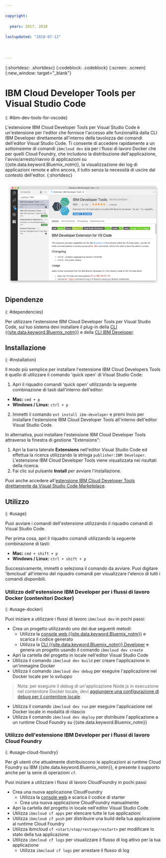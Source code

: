 ```yaml
---

copyright:

  years: 2017, 2018

lastupdated: "2018-07-12"



---
```


{:shortdesc: .shortdesc}
{:codeblock: .codeblock}
{:screen: .screen}
{:new_window: target="_blank"}

# IBM Cloud Developer Tools per Visual Studio Code
{: #ibm-dev-tools-for-vscode}

L'estensione IBM Cloud Developer Tools per Visual Studio Code è un'estensione per l'editor che fornisce l'accesso alle funzionalità dalla CLI IBM Developer direttamente all'interno della tavolozza dei comandi dell'editor Visual Studio Code. Ti consente di accedere rapidamente a un sottoinsieme di comandi `ibmcloud dev` sia per i flussi di lavoro Docker che per quelli Cloud Foundry, che includono la distribuzione dell'applicazione, l'avvio/arresto/riavvio di applicazioni su {{site.data.keyword.Bluemix_notm}}, la visualizzazione dei log di applicazioni remote e altro ancora, il tutto senza la necessità di uscire dal contesto dell'editor.
{:shortdesc}

![Acquisizione della schermata di download dell'estensione IBM Developer Tools.](vscode.png "Schermata di download dell'estensione in Visual Studio Code")

## Dipendenze
{: #dependencies}

Per utilizzare l'estensione IBM Cloud Developer Tools per Visual Studio Code, sul tuo sistema devi installare il plug-in della [CLI {{site.data.keyword.Bluemix_notm}}](https://plugins.ng.bluemix.net/ui/home.html) e della [CLI IBM Developer](index.html).

## Installazione
{: #installation}

Il modo più semplice per installare l'estensione IBM Cloud Developers Tools è quello di utilizzare il comando 'quick open' di Visual Studio Code:

1. Apri il riquadro comandi 'quick open' utilizzando la seguente combinazione di tasti dall'interno dell'editor:

  * **Mac:** `cmd + p`
  * **Windows / Linux:** `ctrl + p`

2. Immetti il comando `ext install ibm-developer` e premi Invio per installare l'estensione IBM Cloud Developer Tools all'interno dell'editor Visual Studio Code.

In alternativa, puoi installare l'estensione IBM Cloud Developer Tools attraverso la finestra di gestione "Extensions":

1. Apri la barra laterale **Extensions** nell'editor Visual Studio Code ed effettua la ricerca utilizzando la stringa `publisher:IBM Developer`. L'estensione IBM Cloud Developer Tools viene visualizzata nei risultati della ricerca.  
2. Fai clic sul pulsante **Install** per avviare l'installazione.

Puoi anche accedere all'[estensione IBM Cloud Developer Tools direttamente da Visual Studio Code Marketplace](https://marketplace.visualstudio.com/items?itemName=IBM.ibm-developer).

## Utilizzo
{: #usage}

Puoi avviare i comandi dell'estensione utilizzando il riquadro comandi di Visual Studio Code.

Per prima cosa, apri il riquadro comandi utilizzando la seguente combinazione di tasti:

* **Mac:** `cmd + shift + p`
* **Windows / Linux:** `ctrl + shift + p`

Successivamente, immetti o seleziona il comando da avviare. Puoi digitare 'ibmcloud' all'interno del riquadro comandi per visualizzare l'elenco di tutti i comandi disponibili.

### Utilizzo dell'estensione IBM Developer per i flussi di lavoro Docker (contenitori Docker)
{: #usage-docker}

Puoi iniziare a utilizzare i flussi di lavoro `ibmcloud dev` in pochi passi:
* Crea un progetto utilizzando uno dei due seguenti metodi:
  * Utilizza la [console web {{site.data.keyword.Bluemix_notm}}](https://console.ng.bluemix.net/developer/getting-started/) e scarica il codice generato
  * Utilizza la [CLI {{site.data.keyword.Bluemix_notm}} Developer](index.html) e genera un progetto usando il comando `ibmcloud dev create`
* Apri la cartella del progetto in locale nell'editor Visual Studio Code
* Utilizza il comando `ibmcloud dev build` per creare l'applicazione in un'immagine Docker
* Utilizza il comando `ibmcloud dev debug` per eseguire l'applicazione nel Docker locale per lo sviluppo
> Nota: per eseguire il debug di un'applicazione Node.js in esecuzione nel contenitore Docker locale, devi [aggiungere una configurazione di debug per il contenitore locale](https://github.com/IBM-Bluemix/ibm-developer-extension-vscode#debugging-nodejs-apps-within-the-local-docker-container).
* Utilizza il comando `ibmcloud dev run` per eseguire l'applicazione nel Docker locale in modalità di rilascio
* Utilizza il comando `ibmcloud dev deploy` per distribuire l'applicazione a un runtime Cloud Foundry su {{site.data.keyword.Bluemix_notm}}

### Utilizzo dell'estensione IBM Developer per i flussi di lavoro Cloud Foundry
{: #usage-cloud-foundry}

Per gli utenti che attualmente distribuiscono le applicazioni ai runtime Cloud Foundry su IBM {{site.data.keyword.Bluemix_notm}}, è presente il supporto anche per la serie di operazioni `cf`.

Puoi iniziare a utilizzare i flussi di lavoro CloudFoundry in pochi passi
* Crea una nuova applicazione CloudFoundry
  * Utilizza la [console web](https://console.ng.bluemix.net/dashboard/cf-apps) e scarica il codice di starter
  * Crea una nuova applicazione CloudFoundry manualmente
* Apri la cartella del progetto in locale nell'editor Visual Studio Code
* Utilizza `ibmcloud cf apps` per elencare tutte le tue applicazioni
* Utilizza `ibmcloud cf push` per distribuire una build della tua applicazione al runtime Cloud Foundry
* Utilizza ibmcloud `cf <start/stop/restage/restart>` per modificare lo stato della tua applicazione
* Utilizza `ibmcloud cf logs` per visualizzare il flusso di log attivo per la tua applicazione
  * Utilizza `ibmcloud cf logs` per arrestare il flusso di log
